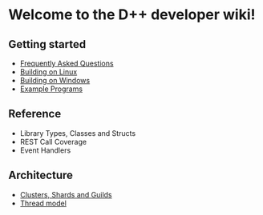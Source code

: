 # Welcome to the D++ developer wiki!

## Getting started
* [Frequently Asked Questions](docpages/Z_01_FAQ.md)
* [Building on Linux](docpages/Z_02_BUILD_LINUX.md)
* [Building on Windows](docpages/Z_03_BUILD_WIN.md)
* [Example Programs](docpages/Z_04_EXAMPLE.md)

## Reference
* Library Types, Classes and Structs
* REST Call Coverage
* Event Handlers

## Architecture
* [Clusters, Shards and Guilds](docpages/Z_05_CLUSTERS.md)
* [Thread model](docpages/Z_06_THREADMODEL.md)

